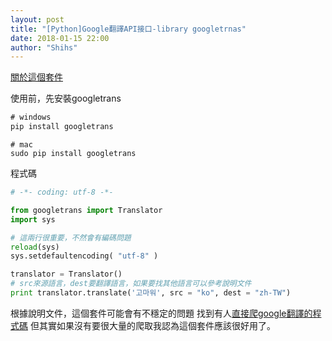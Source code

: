 ```yaml
---
layout: post
title: "[Python]Google翻譯API接口-library googletrnas"
date: 2018-01-15 22:00
author: "Shihs"
---
```


[關於這個套件](https://py-googletrans.readthedocs.io/en/latest/)

使用前，先安裝googletrans
```cmd
# windows
pip install googletrans
```
```
# mac
sudo pip install googletrans
```


程式碼
```python
# -*- coding: utf-8 -*-

from googletrans import Translator
import sys

# 這兩行很重要，不然會有編碼問題
reload(sys)
sys.setdefaultencoding( "utf-8" )

translator = Translator()
# src來源語言，dest要翻譯語言，如果要找其他語言可以參考說明文件
print translator.translate('고마워', src = "ko", dest = "zh-TW")

```

根據說明文件，這個套件可能會有不穩定的問題
找到有人[直接爬google翻譯的程式碼](https://hk.saowen.com/a/4c76af2381e3a60e86f7c4b934a21faebad8b2e7b4a4131cb7c2889afcea6479)
但其實如果沒有要很大量的爬取我認為這個套件應該很好用了。





